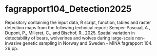 # fagrapport104_Detection2025

Repository containing the input data, R script, function, tables and raster detection maps from the following technical report: 
Semper-Pascual, A., Dupont, P., Milleret, C., and Bischof, R., 2025. Spatial variation in detectability of bears, wolverines and wolves during large-scale non-invasive genetic sampling in Norway and Sweden - MINA fagrapport 104. 26 pp.
